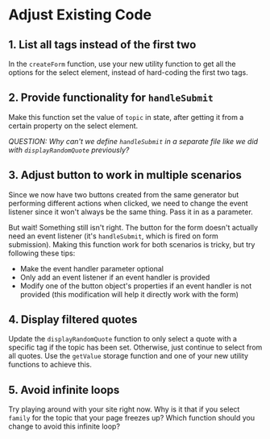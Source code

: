 # Adjust Existing Code

## 1. List all tags instead of the first two

In the `createForm` function, use your new utility function to get all the options for the select element, instead of hard-coding the first two tags.

## 2. Provide functionality for `handleSubmit`

Make this function set the value of `topic` in state, after getting it from a certain property on the select element.

_QUESTION: Why can't we define `handleSubmit` in a separate file like we did with `displayRandomQuote` previously?_

## 3. Adjust button to work in multiple scenarios

Since we now have two buttons created from the same generator but performing different actions when clicked, we need to change the event listener since it won't always be the same thing. Pass it in as a parameter.

But wait! Something still isn't right. The button for the form doesn't actually need an event listener (it's `handleSubmit`, which is fired on form submission). Making this function work for both scenarios is tricky, but try following these tips:

-   Make the event handler parameter optional
-   Only add an event listener if an event handler is provided
-   Modify one of the button object's properties if an event handler is not provided (this modification will help it directly work with the form)

## 4. Display filtered quotes

Update the `displayRandomQuote` function to only select a quote with a specific tag if the topic has been set. Otherwise, just continue to select from all quotes. Use the `getValue` storage function and one of your new utility functions to achieve this.

## 5. Avoid infinite loops

Try playing around with your site right now. Why is it that if you select `family` for the topic that your page freezes up? Which function should you change to avoid this infinite loop?
